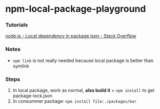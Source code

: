 npm-local-package-playground
============================
### Tutorials
[node.js - Local dependency in package.json - Stack Overflow](https://stackoverflow.com/questions/14381898/local-dependency-in-package-json)

### Notes
- `npm link` is not really needed because local package is better than symlink

### Steps
1. In local package, work as normal, **also build it** + `npm install` to get package-lock.json
2. In consummer package: `npm install file:./packages/bar`
